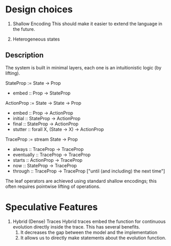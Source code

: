 Design choices
==============

1) Shallow Encoding
   This should make it easier to extend the language in the future.

2) Heterogeneous states


Description
-----------

The system is built in minimal layers, each one is an intuitionistic logic
(by lifting).

StateProp := State -> Prop

- embed :: Prop -> StateProp

ActionProp := State -> State -> Prop

- embed   :: Prop -> ActionProp
- initial :: StateProp -> ActionProp
- final   :: StateProp -> ActionProp
- stutter :: forall X, (State -> X) -> ActionProp

TraceProp := stream State -> Prop

- always     :: TraceProp -> TraceProp
- eventually :: TraceProp -> TraceProp
- starts     :: ActionProp -> TraceProp
- now        :: StateProp -> TraceProp
- through    :: TraceProp -> TraceProp  ["until (and including) the next time"]

The leaf operators are achieved using standard shallow encodings; this often
requires pointwise lifting of operations.


Speculative Features
====================

1) Hybrid (Dense) Traces
   Hybrid traces embed the function for continuous evolution directly inside the
   trace. This has several benefits.
   1) It decreases the gap between the model and the implementation
   2) It allows us to directly make statements about the evolution function.
